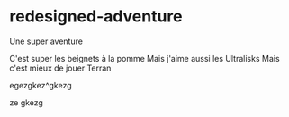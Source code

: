# redesigned-adventure
Une super aventure

C'est super les beignets à la pomme
Mais j'aime aussi les Ultralisks
Mais c'est mieux de jouer Terran

egezgkez^gkezg

ze
gkezg

